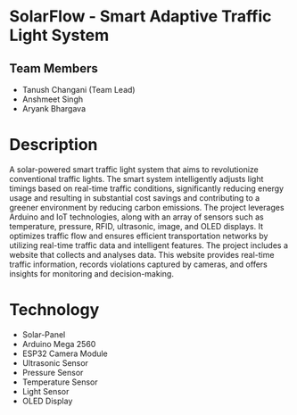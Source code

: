 # SolarFlow - Smart Adaptive Traffic Light System
## Team Members
- Tanush Changani (Team Lead)
- Anshmeet Singh
- Aryank Bhargava

# Description
A solar-powered smart traffic light system that aims to revolutionize conventional traffic lights. The smart system intelligently adjusts light timings based on real-time traffic conditions, significantly reducing energy usage and resulting in substantial cost savings and contributing to a greener environment by reducing carbon emissions. The project leverages Arduino and IoT technologies, along with an array of sensors such as temperature, pressure, RFID, ultrasonic, image, and OLED displays. It optimizes traffic flow and ensures efficient transportation networks by utilizing real-time traffic data and intelligent features. The project includes a website that collects and analyses data. This website provides real-time traffic information, records violations captured by cameras, and offers insights for monitoring and decision-making. 

# Technology
- Solar-Panel
- Arduino Mega 2560
- ESP32 Camera Module
- Ultrasonic Sensor
- Pressure Sensor
- Temperature Sensor
- Light Sensor
- OLED Display
